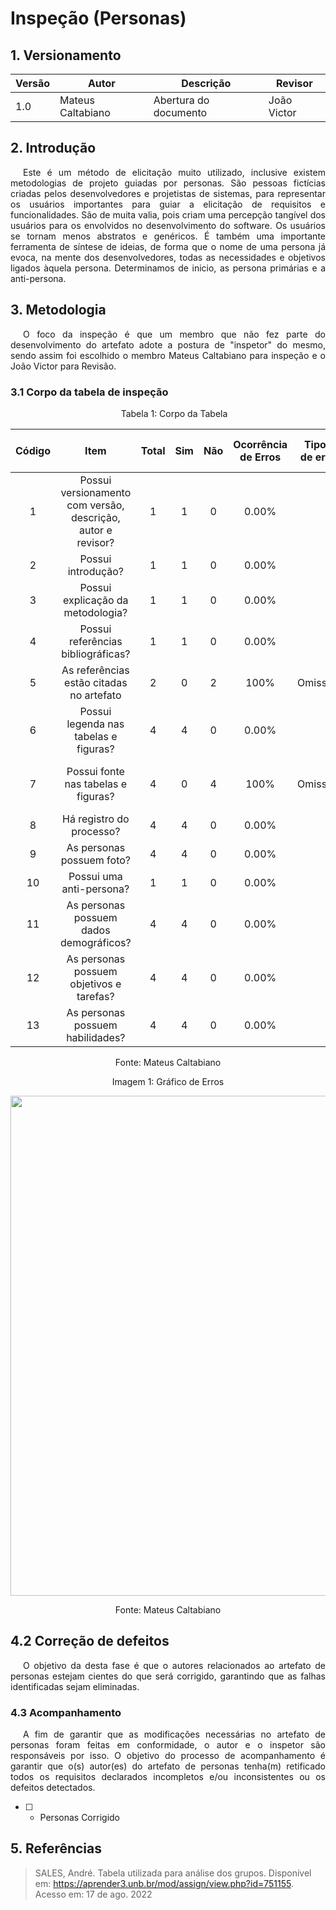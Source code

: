 # Inspeção (Personas)

## 1. Versionamento

| Versão | Autor             | Descrição             | Revisor         |
| ------ | ----------------- | --------------------- | --------------- |
| 1.0    | Mateus Caltabiano | Abertura do documento | João Victor     |

## 2. Introdução

<p style="text-indent: 20px; text-align: justify">
    Este é um método de elicitação muito utilizado, inclusive existem metodologias de projeto guiadas por personas. São pessoas fictícias criadas pelos desenvolvedores e projetistas de sistemas, para representar os usuários importantes para guiar a elicitação de requisitos e funcionalidades. São de muita valia, pois criam uma percepção tangível dos usuários para os envolvidos no desenvolvimento do software. Os usuários se tornam menos abstratos e genéricos. É também uma importante ferramenta de síntese de ideias, de forma que o nome de uma persona já evoca, na mente dos desenvolvedores, todas as necessidades e objetivos ligados àquela persona. Determinamos de inicio, as persona primárias e a anti-persona.
</p>

## 3. Metodologia

<p style="text-indent: 20px; text-align: justify">
    O foco da inspeção é que um membro que não fez parte do desenvolvimento do artefato adote a postura de "inspetor" do mesmo, sendo assim foi escolhido o membro Mateus Caltabiano para inspeção e o João Victor para Revisão.
</p>

### 3.1 Corpo da tabela de inspeção

<p style="text-indent: 20px; text-align: center">Tabela 1: Corpo da Tabela</p>

| Código |                             Item                             | Total | Sim | Não | Ocorrência de Erros | Tipos de erro |       Pontos a serem ajustados       |
|:------:|:------------------------------------------------------------:|:-----:|:---:|:---:|:-------------------:|:-------------:|:------------------------------------:|
|   1    | Possui versionamento com versão, descrição, autor e revisor? |   1   |  1  |  0  |        0.00%        |               |                                      |
|   2    |                      Possui introdução?                      |   1   |  1  |  0  |        0.00%        |               |                                      |
|   3    |              Possui explicação da metodologia?               |   1   |  1  |  0  |        0.00%        |               |                                      |
|   4    |              Possui referências bibliográficas?              |   1   |  1  |  0  |        0.00%        |               |                                      |
|   5    |           As referências estão citadas no artefato           |   2   |  0  |  2  |        100%         |    Omissão    |    Citar referências no artefato     |
|   6    |            Possui legenda nas tabelas e figuras?             |   4   |  4  |  0  |        0.00%        |               |                                      |
|   7    |             Possui fonte nas tabelas e figuras?              |   4   |  0  |  4  |        100%         |    Omissão    | Adiconar fonte nas tabelas e figuras |
|   8    |                   Há registro do processo?                   |   4   |  4  |  0  |        0.00%        |               |                                      |
|   9    |                  As personas possuem foto?                   |   4   |  4  |  0  |        0.00%        |               |                                      |
|   10   |                   Possui uma anti-persona?                   |   1   |  1  |  0  |        0.00%        |               |                                      |
|   11   |           As personas possuem dados demográficos?            |   4   |  4  |  0  |        0.00%        |               |                                      |
|   12   |           As personas possuem objetivos e tarefas?           |   4   |  4  |  0  |        0.00%        |               |                                      |
|   13   |               As personas possuem habilidades?               |   4   |  4  |  0  |        0.00%        |               |                                      |

<div style="text-align: center">
<p>Fonte: Mateus Caltabiano</p>
</div>

<div style="text-align: center">
<p>Imagem 1: Gráfico de Erros</p>
</div>
<center>
<img width="800px" src="https://github.com/Requisitos-de-Software/2022.1-TikTok/blob/main/docs/img/graficoPersona.png?raw=true">
</center>
<div style="text-align: center">
<p>Fonte: Mateus Caltabiano</p>
</div>

## 4.2 Correção de defeitos

<p style="text-indent: 20px; text-align: justify">
    O objetivo da desta fase é que o autores relacionados ao artefato de personas estejam cientes do que será corrigido, garantindo que as falhas identificadas sejam eliminadas.
</p>

### 4.3 Acompanhamento
<p style="text-indent: 20px; text-align: justify">
    A fim de garantir que as modificações necessárias no artefato de personas foram feitas em conformidade, o autor e o inspetor são responsáveis por isso. O objetivo do processo de acompanhamento é garantir que o(s) autor(es) do artefato de personas tenha(m) retificado todos os requisitos declarados incompletos e/ou inconsistentes ou os defeitos detectados.

- [ ] - Personas Corrigido
</p>

## 5. Referências

>SALES, André. Tabela utilizada para análise dos grupos. Disponível em: https://aprender3.unb.br/mod/assign/view.php?id=751155. Acesso em: 17 de ago. 2022